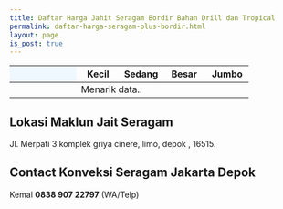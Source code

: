 ```yaml
---
title: Daftar Harga Jahit Seragam Bordir Bahan Drill dan Tropical
permalink: daftar-harga-seragam-plus-bordir.html
layout: page
is_post: true
---
```


<div class="table-responsive">
<table class="post-tab-1" id="HargaBag">
<thead>
<tr>
  <th style="background: aliceblue;" width="28%"></th>
  <th width="18%">Kecil</th>
  <th width="18%">Sedang</th>
  <th width="18%">Besar</th>
  <th width="18%">Jumbo</th>
</tr>
</thead>
<tbody>
  <tr>
    <td></td>
    <td class="nm" colspan="4">Menarik data..</td>
  </tr>
</tbody>
</table>
</div>

## Lokasi Maklun Jait Seragam
Jl. Merpati 3 komplek griya cinere, limo, depok , 16515.

## Contact Konveksi Seragam Jakarta Depok
Kemal **0838 907 22797** (WA/Telp)

<script type="text/javascript">
  function showInfo(data, tabletop) {
  
  $("#HargaBag tbody").html("");
  $.each( tabletop.sheets("FOBKemeja").all(), function(i, fob) {
    var cat_li = $('<tr><td><strong>' + fob.Jenis + '</strong></td>');
  cat_li.append('<td class="nm">Rp ' + fob.1-24pcs + ' </td><td class="nm">Rp '+ fob.25-60pcs +'</td><td class="nm">Rp '+ fob.62-120pcs +'</td><td class="nm">Rp ' + fob.121-240pcs +'</td></tr>');
    cat_li.appendTo("#HargaBag tbody");
  })
  }
</script>
